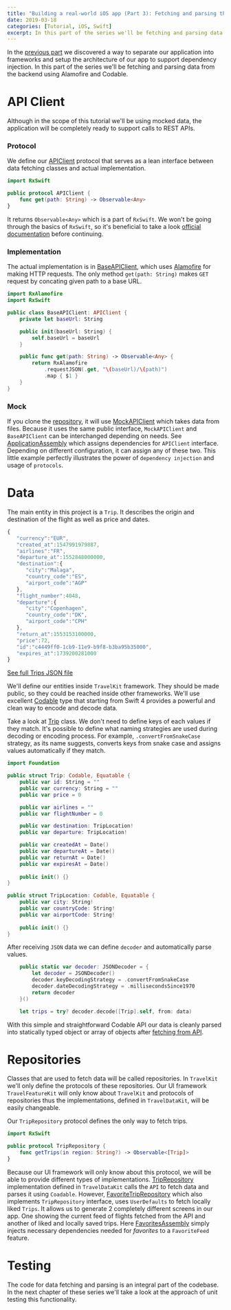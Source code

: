```yaml
---
title: "Building a real-world iOS app (Part 3): Fetching and parsing the data from API"
date: 2019-03-18
categories: [Tutorial, iOS, Swift]
excerpt: In this part of the series we'll be fetching and parsing data from the backend using Alamofire and Codable.
---
```


In the [previous part](/tutorial/ios/swift/aerogami_series_part_2/) we discovered a way to separate our application into frameworks and setup the architecture of our app to support dependency injection. In this part of the series we'll be fetching and parsing data from the backend using Alamofire and Codable.

# API Client

Although in the scope of this tutorial we'll be using mocked data, the application will be completely ready to support calls to REST APIs.

### Protocol

We define our [APIClient](https://github.com/nitesuit/aerogami-ios/blob/master/TravelAPIKit/APIClient.swift) protocol that serves as a lean interface between data fetching classes and actual implementation. 

```swift
import RxSwift

public protocol APIClient {
    func get(path: String) -> Observable<Any>
}
```

It returns `Observable<Any>` which is a part of `RxSwift`. We won't be going through the basics of `RxSwift`, so it's beneficial to take a look [official documentation](https://github.com/ReactiveX/RxSwift) before continuing.

### Implementation

The actual implementation is in [BaseAPIClient](https://github.com/nitesuit/aerogami-ios/blob/master/TravelAPIKit/BaseAPIClient.swift), which uses [Alamofire](https://github.com/Alamofire/Alamofire) for making HTTP requests. The only method `get(path: String)` makes `GET` request by concating given path to a base URL.

```swift
import RxAlamofire
import RxSwift

public class BaseAPIClient: APIClient {
    private let baseUrl: String

    public init(baseUrl: String) {
        self.baseUrl = baseUrl
    }

    public func get(path: String) -> Observable<Any> {
        return RxAlamofire
            .requestJSON(.get, "\(baseUrl)/\(path)")
            .map { $1 }
    }
}
```

### Mock

If you clone the [repository](https://github.com/nitesuit/aerogami-ios), it will use [MockAPIClient](https://github.com/nitesuit/aerogami-ios/blob/master/TravelAPIKit/BaseAPIClient.swift) which takes data from files. Because it uses the same public interface, `MockAPIClient` and `BaseAPIClient` can be interchanged depending on needs. See [ApplicationAssembly](https://github.com/nitesuit/aerogami-ios/blob/bd558d5962e7d97300213ad6896ff8d1f548a074/TravelApplication/Application/Assembly/ApplicationAssembly.swift) which assigns dependencies for `APIClient` interface. Depending on different configuration, it can assign any of these two. This little example perfectly illustrates the power of `dependency injection` and usage of `protocols`.  

# Data

The main entity in this project is a `Trip`. It describes the origin and destination of the flight as well as price and dates.

```js
{  
   "currency":"EUR",
   "created_at":1547991979887,
   "airlines":"FR",
   "departure_at":1552848000000,
   "destination":{  
      "city":"Malaga",
      "country_code":"ES",
      "airport_code":"AGP"
   },
   "flight_number":4048,
   "departure":{  
      "city":"Copenhagen",
      "country_code":"DK",
      "airport_code":"CPH"
   },
   "return_at":1553153100000,
   "price":72,
   "id":"c4449ff0-1cb9-11e9-b9f8-b3ba95b35000",
   "expires_at":1739200281000
}
```
[See full Trips JSON file](https://github.com/nitesuit/aerogami-ios/blob/master/TravelApplication/Application/Mocking/TripMock.json)

We'll define our entities inside `TravelKit` framework. They should be made public, so they could be reached inside other frameworks. We'll use excellent [Codable](https://developer.apple.com/documentation/swift/codable) type that starting from Swift 4 provides a powerful and clean way to encode and decode data. 

Take a look at [Trip](https://github.com/nitesuit/aerogami-ios/blob/master/TravelKit/Repositories/Trip/Trip.swift) class. We don't need to define keys of each values if they match. It's possible to define what naming strategies are used during decoding or encoding process. For example, `.convertFromSnakeCase` strategy, as its name suggests, converts keys from snake case and assigns values automatically if they match.

```swift
import Foundation

public struct Trip: Codable, Equatable {
    public var id: String = ""
    public var currency: String = ""
    public var price = 0

    public var airlines = ""
    public var flightNumber = 0

    public var destination: TripLocation!
    public var departure: TripLocation!

    public var createdAt = Date()
    public var departureAt = Date()
    public var returnAt = Date()
    public var expiresAt = Date()
    
    public init() {}
}

public struct TripLocation: Codable, Equatable {
    public var city: String!
    public var countryCode: String!
    public var airportCode: String!
    
    public init() {}
}
```

After receiving `JSON` data we can define `decoder` and automatically parse values.

```swift
    public static var decoder: JSONDecoder = {
        let decoder = JSONDecoder()
        decoder.keyDecodingStrategy = .convertFromSnakeCase
        decoder.dateDecodingStrategy = .millisecondsSince1970
        return decoder
    }()

    let trips = try? decoder.decode([Trip].self, from: data)
```

With this simple and straightforward Codable API our data is cleanly parsed into statically typed object or array of objects after [fetching from API](https://github.com/nitesuit/aerogami-ios/blob/master/TravelDataKit/Repositories/Trip/Remote/APITripDataStore.swift).

# Repositories

Classes that are used to fetch data will be called repositories. In `TravelKit` we'll only define the protocols of these repositories. Our UI framework `TravelFeatureKit` will only know about `TravelKit` and protocols of repositories thus the implementations, defined in `TravelDataKit`, will be easily changeable. 

Our `TripRepository` protocol defines the only way to fetch trips.

```swift
import RxSwift

public protocol TripRepository {
    func getTrips(in region: String?) -> Observable<[Trip]>
}
```

Because our UI framework will only know about this protocol, we will be able to provide different types of implementations. [TripRepository](https://github.com/nitesuit/aerogami-ios/blob/bd558d5962e7d97300213ad6896ff8d1f548a074/TravelDataKit/Repositories/Trip/TripRepository.swift) implementation defined in `TravelDataKit` calls the `API` to fetch data and parses it using `Coadable`. However, [FavoriteTripRepository](https://github.com/nitesuit/aerogami-ios/blob/bd558d5962e7d97300213ad6896ff8d1f548a074/TravelDataKit/Repositories/Trip/FavoriteTripRepository.swift) which also implements `TripRepository` interface, uses `UserDefaults` to fetch locally liked `Trips`. It allows us to generate 2 completely different screens in our app. One showing the current feed of flights fetched from the API and another of liked and locally saved trips. Here [FavoritesAssembly](https://github.com/nitesuit/aerogami-ios/blob/bd558d5962e7d97300213ad6896ff8d1f548a074/TravelFeatureKit/Features/Favorites/FavoritesAssembly.swift) simply injects necessary dependencies needed for _favorites_ to a `FavoriteFeed` feature.

# Testing

The code for data fetching and parsing is an integral part of the codebase. In the next chapter of these series we'll take a look at the approach of unit testing this functionality.